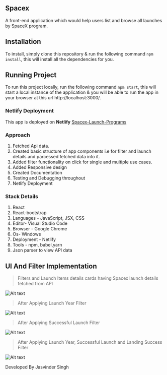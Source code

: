 ## Spacex
A front-end application which would help users list and browse all launches by SpaceX program.

## Installation
To install, simply clone this repository & run the following command  `npm install`, this will install all the dependencies for you.

## Running Project
To run this project locally, run the following command  `npm start`, this will start a local instance of the application & you will be able to run the app in your browser at this url http://localhost:3000/.

### Netlify Deployment

This app is deployed on **Netlify** [Spacex-Launch-Programs](https://spacex-launch-programs.netlify.app/)

### Approach
1. Fetched Api data.
2. Created basic structure of app components i.e for filter and launch details and parcessed fetched data into it.
3. Added filter functionality on click for single and multiple use cases.
4. Added Responsive design
5. Created Documentation
6. Testing and Debugging throughout
7. Netlify Deployment


### Stack Details
1. React
2. React-bootstrap 
3. Languages - JavaScript, JSX, CSS
4. Editor- Visual Studio Code
5. Browser - Google Chrome
6. Os- Windows
7. Deployment - Netlify
8. Tools - npm, babel,yarn
9. Json parser to view API data


## UI And Filter Implementation

>Filters and Launch Items details cards having Spacex launch details fetched from API

![Alt text](https://ik.imagekit.io/eudv8cramv/Screenshot__1270__MvCD0C3w26.png)

> After Applying Launch Year Filter

![Alt text](https://ik.imagekit.io/eudv8cramv/Screenshot__1271__wwcOOWXWmR.png)

> After Applying Successful Launch Filter

![Alt text](https://ik.imagekit.io/eudv8cramv/Screenshot__1272__IQT1rCmyt.png)

> After Applying Launch Year, Successful Launch and Landing Success Filter

![Alt text](https://ik.imagekit.io/eudv8cramv/Screenshot__1273__OetAvBQCL.png)

Developed By Jasvinder Singh
